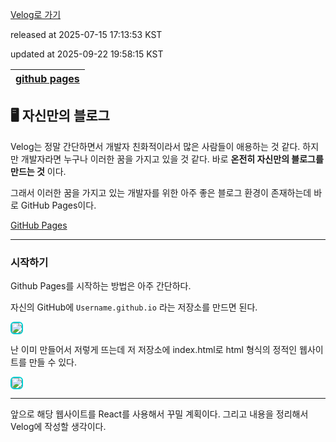 [Velog로 가기](https://velog.io/@choi-hyk/GitHub-Pages-시작하기)

released at 2025-07-15 17:13:53 KST

updated at 2025-09-22 19:58:15 KST

|[github pages](https://velog.io/tags/github-pages)|
|----|

## 🖥️ 자신만의 블로그

Velog는 정말 간단하면서 개발자 친화적이라서 많은 사람들이 애용하는 것 같다. 하지만 개발자라면 누구나 이러한 꿈을 가지고 있을 것 같다. 바로 **온전히 자신만의 블로그를 만드는 것** 이다.  

그래서 이러한 꿈을 가지고 있는 개발자를 위한 아주 좋은 블로그 환경이 존재하는데 바로 GitHub Pages이다.

[GitHub Pages](https://pages.github.com/)

--- 

### 시작하기

Github Pages를 시작하는 방법은 아주 간단하다.

자신의 GitHub에 `Username.github.io` 라는 저장소를 만드면 된다. 

<img src="https://github.com/user-attachments/assets/928c3b7c-8318-4485-8222-2b1285126e9f"  style="border: 2px solid #00ced1; border-radius: 6px;"/>

난 이미 만들어서 저렇게 뜨는데 저 저장소에 index.html로 html 형식의 정적인 웹사이트를 만들 수 있다.

<img src="https://github.com/user-attachments/assets/713e1526-91e7-4a19-9617-f3c6f5bae87e"  style="border: 2px solid #00ced1; border-radius: 6px;"/>

--- 

앞으로 해당 웹사이트를 React를 사용해서 꾸밀 계획이다. 그리고 내용을 정리해서 Velog에 작성할 생각이다.